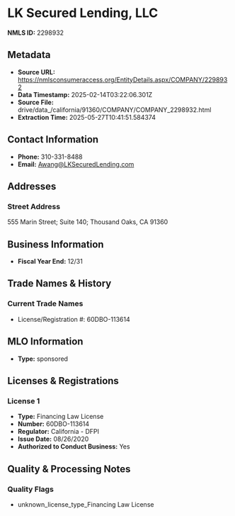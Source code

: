 # LK Secured Lending, LLC

**NMLS ID:** 2298932

## Metadata
- **Source URL:** https://nmlsconsumeraccess.org/EntityDetails.aspx/COMPANY/2298932
- **Data Timestamp:** 2025-02-14T03:22:06.301Z
- **Source File:** drive/data_/california/91360/COMPANY/COMPANY_2298932.html
- **Extraction Time:** 2025-05-27T10:41:51.584374

## Contact Information
- **Phone:** 310-331-8488
- **Email:** Awang@LKSecuredLending.com

## Addresses
### Street Address
555 Marin Street; Suite 140; Thousand Oaks, CA 91360

## Business Information
- **Fiscal Year End:** 12/31

## Trade Names & History
### Current Trade Names
- License/Registration #: 60DBO-113614

## MLO Information
- **Type:** sponsored

## Licenses & Registrations

### License 1
- **Type:** Financing Law License
- **Number:** 60DBO-113614
- **Regulator:** California - DFPI
- **Issue Date:** 08/26/2020
- **Authorized to Conduct Business:** Yes

## Quality & Processing Notes
### Quality Flags
- unknown_license_type_Financing Law License
